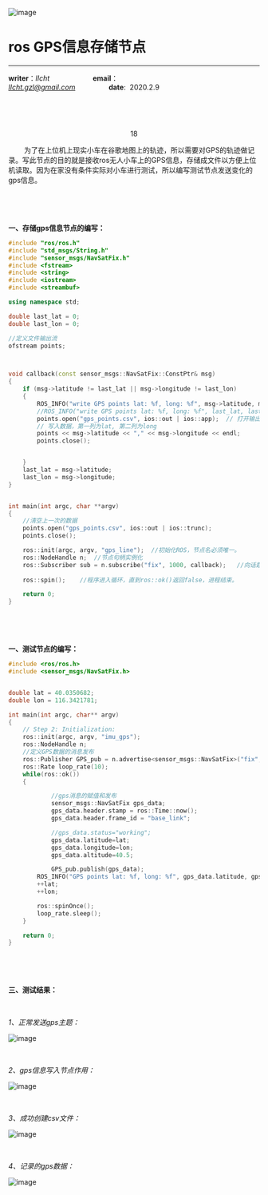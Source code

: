 ![image](https://raw.githubusercontent.com/lIchtg/lichtg.github.io/master/images/6.jpeg)

# __ros GPS信息存储节点__

------

__writer__：*lIcht*  &nbsp;&nbsp;&nbsp;&nbsp;&nbsp;&nbsp;&nbsp;&nbsp;&nbsp;&nbsp;&nbsp;&nbsp;&nbsp;&nbsp;&nbsp;&nbsp;&nbsp;&nbsp;&nbsp;&nbsp; __email__：*lIcht.gzl@gmail.com*&nbsp;&nbsp;&nbsp;&nbsp;&nbsp;&nbsp;&nbsp;&nbsp;&nbsp;&nbsp;&nbsp;&nbsp;&nbsp;&nbsp;&nbsp;&nbsp;&nbsp;__date__:&nbsp;&nbsp;2020.2.9

&nbsp;

&nbsp;

<center>18</center>

&nbsp;&nbsp;&nbsp;&nbsp;&nbsp;&nbsp;&nbsp;&nbsp;为了在上位机上现实小车在谷歌地图上的轨迹，所以需要对GPS的轨迹做记录。写此节点的目的就是接收ros无人小车上的GPS信息，存储成文件以方便上位机读取。因为在家没有条件实际对小车进行测试，所以编写测试节点发送变化的gps信息。

&nbsp;

&nbsp;

**一、存储gps信息节点的编写：**

```c++
#include "ros/ros.h"
#include "std_msgs/String.h"
#include "sensor_msgs/NavSatFix.h"
#include <fstream>
#include <string>
#include <iostream>
#include <streambuf>

using namespace std;

double last_lat = 0;
double last_lon = 0;

//定义文件输出流
ofstream points;



void callback(const sensor_msgs::NavSatFix::ConstPtr& msg)
{
	if (msg->latitude != last_lat || msg->longitude != last_lon)
	{
		ROS_INFO("write GPS points lat: %f, long: %f", msg->latitude, msg->longitude);
		//ROS_INFO("write GPS points lat: %f, long: %f", last_lat, last_lon);
		points.open("gps_points.csv", ios::out | ios::app);  // 打开输出的文件，位置在该工作空间下
		// 写入数据，第一列为lat, 第二列为long
		points << msg->latitude << "," << msg->longitude << endl;
 		points.close();


	}
	last_lat = msg->latitude;
	last_lon = msg->longitude;
}


int main(int argc, char **argv)
{
	//清空上一次的数据
	points.open("gps_points.csv", ios::out | ios::trunc);
	points.close();

	ros::init(argc, argv, "gps_line");	//初始化ROS，节点名必须唯一。
	ros::NodeHandle n;	//节点句柄实例化
	ros::Subscriber sub = n.subscribe("fix", 1000, callback);	//向话题订阅，一旦发布节点在该话题上发布消息，本节点就会调用callbck函数。
 
	ros::spin();	//程序进入循环，直到ros::ok()返回false，进程结束。

	return 0;
}
```

&nbsp;

&nbsp;

**一、测试节点的编写：**

```c++
#include <ros/ros.h>
#include <sensor_msgs/NavSatFix.h>


double lat = 40.0350682;
double lon = 116.3421781;

int main(int argc, char** argv)
{
    // Step 2: Initialization:
    ros::init(argc, argv, "imu_gps");
    ros::NodeHandle n;  
    //定义GPS数据的消息发布
    ros::Publisher GPS_pub = n.advertise<sensor_msgs::NavSatFix>("fix", 20);
    ros::Rate loop_rate(10);  
    while(ros::ok())
    {

            //gps消息的赋值和发布
            sensor_msgs::NavSatFix gps_data;
            gps_data.header.stamp = ros::Time::now();
            gps_data.header.frame_id = "base_link";

            //gps_data.status="working";
            gps_data.latitude=lat;
            gps_data.longitude=lon;
            gps_data.altitude=40.5;

            GPS_pub.publish(gps_data);
		ROS_INFO("GPS points lat: %f, long: %f", gps_data.latitude, gps_data.longitude=lon);
		++lat;
		++lon;

        ros::spinOnce();  
        loop_rate.sleep();  
    }

    return 0;
}


```

&nbsp;

&nbsp;

**三、测试结果：**

&nbsp;

*1、正常发送gps主题：*

![image](https://raw.githubusercontent.com/lIchtg/lichtg.github.io/master/images/images18/2.png)

&nbsp;

*2、gps信息写入节点作用：*

![image](https://raw.githubusercontent.com/lIchtg/lichtg.github.io/master/images/images18/1.png)

&nbsp;

*3、成功创建csv文件：*

![image](https://raw.githubusercontent.com/lIchtg/lichtg.github.io/master/images/images18/3.png)

&nbsp;

*4、记录的gps数据：*

![image](https://raw.githubusercontent.com/lIchtg/lichtg.github.io/master/images/images18/4.png)